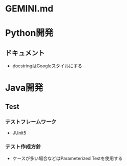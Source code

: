 # GEMINI.md

# Python開発

## ドキュメント

- docstringはGoogleスタイルにする

# Java開発

## Test

### テストフレームワーク

- JUnit5

### テスト作成方針

- ケースが多い場合などはParameterized Testを使用する
